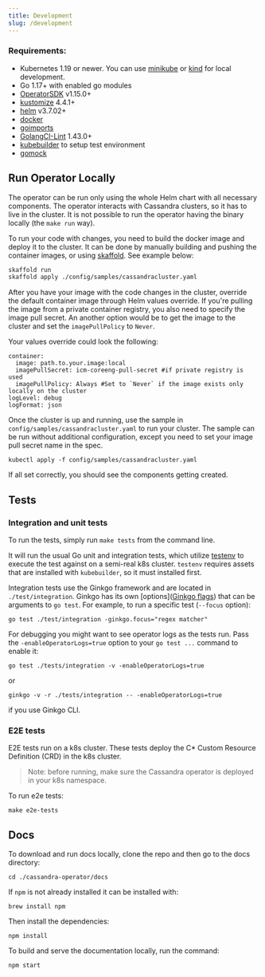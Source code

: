 ```yaml
---
title: Development
slug: /development
---
```


### Requirements:

* Kubernetes 1.19 or newer. You can use [minikube](https://kubernetes.io/docs/setup/minikube/) or [kind](https://github.com/kubernetes-sigs/kind) for local development.
* Go 1.17+ with enabled go modules
* [OperatorSDK](https://github.com/operator-framework/operator-sdk) v1.15.0+
* [kustomize](https://github.com/kubernetes-sigs/kustomize) 4.4.1+
* [helm](https://helm.sh/) v3.7.02+
* [docker](https://docs.docker.com/install/)
* [goimports](https://godoc.org/golang.org/x/tools/cmd/goimports)
* [GolangCI-Lint](https://github.com/golangci/golangci-lint) 1.43.0+
* [kubebuilder](https://github.com/kubernetes-sigs/kubebuilder) to setup test environment
* [gomock](https://github.com/golang/mock)

## Run Operator Locally

The operator can be run only using the whole Helm chart with all necessary components. The operator interacts with Cassandra clusters, so it has to live in the cluster. It is not possible to run the operator having the binary locally (the `make run` way).

To run your code with changes, you need to build the docker image and deploy it to the cluster. It can be done by manually building and pushing the container images, or using [skaffold](https://skaffold.dev/). See example below:

```bash
skaffold run
skaffold apply ./config/samples/cassandracluster.yaml
```

After you have your image with the code changes in the cluster, override the default container image through Helm values override. If you're pulling the image from a private container registry, you also need to specify the image pull secret. An another option would be to get the image to the cluster and set the `imagePullPolicy` to `Never`.

Your values override could look the following:

```
container:
  image: path.to.your.image:local
  imagePullSecret: icm-coreeng-pull-secret #if private registry is used
  imagePullPolicy: Always #Set to `Never` if the image exists only locally on the cluster
logLevel: debug
logFormat: json
```

Once the cluster is up and running, use the sample in `config/samples/cassandracluster.yaml` to run your cluster. The sample can be run without additional configuration, except you need to set your image pull secret name in the spec.

`kubectl apply -f config/samples/cassandracluster.yaml`

If all set correctly, you should see the components getting created.

## Tests

### Integration and unit tests

To run the tests, simply run `make tests` from the command line.

It will run the usual Go unit and integration tests, which utilize [testenv](https://book.kubebuilder.io/reference/envtest.html) to execute the test against on a semi-real k8s cluster. `testenv` requires assets that are installed with `kubebuilder`, so it must installed first.

Integration tests use the Ginkgo framework and are located in `./test/integration`. Ginkgo has its own [options]([Ginkgo flags](https://onsi.github.io/ginkgo/#the-ginkgo-cli)) that can be arguments to `go test`. For example, to run a specific test (`--focus` option):

`go test ./test/integration -ginkgo.focus="regex matcher"` 

For debugging you might want to see operator logs as the tests run. Pass the `-enableOperatorLogs=true` option to your  `go test ...` command to enable it:

`go test ./tests/integration -v -enableOperatorLogs=true`

or

`ginkgo -v -r ./tests/integration -- -enableOperatorLogs=true`

if you use Ginkgo CLI.

### E2E tests

E2E tests run on a k8s cluster. These tests deploy the C* Custom Resource Definition (CRD) in the k8s cluster.

>Note: before running, make sure the Cassandra operator is deployed in your k8s namespace. 

To run e2e tests:

```
make e2e-tests
```

## Docs

To download and run docs locally, clone the repo and then go to the docs directory:

```console
cd ./cassandra-operator/docs
```

If `npm` is not already installed it can be installed with:

```console
brew install npm
```

Then install the dependencies:

```console
npm install
```

To build and serve the documentation locally, run the command:

```console
npm start
```
